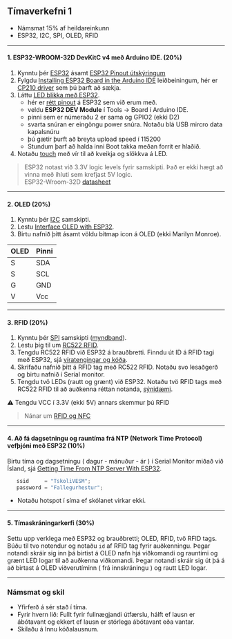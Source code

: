 
## Tímaverkefni 1 

- Námsmat 15% af heildareinkunn
- ESP32, I2C, SPI, OLED, RFID 

---

#### 1. ESP32-WROOM-32D DevKitC v4 með Arduino IDE. (20%)  
1. Kynntu þér [ESP32](https://lastminuteengineers.com/getting-started-with-esp32/) ásamt [ESP32 Pinout útskýringum](https://lastminuteengineers.com/esp32-pinout-reference/)
1. Fylgdu [Installing ESP32 Board in the Arduino IDE](https://lastminuteengineers.com/esp32-arduino-ide-tutorial/) leiðbeiningum, hér er [CP210 driver](https://www.silabs.com/developers/usb-to-uart-bridge-vcp-drivers) sem þú þarft að sækja.
1. Láttu [LED blikka með ESP32](https://docs.espressif.com/projects/arduino-esp32/en/latest/tutorials/blink.html).
   - hér er [rétt pinout](https://docs.espressif.com/projects/esp-idf/en/latest/esp32/_images/esp32-devkitC-v4-pinout.png) á ESP32 sem við erum með.
   - veldu **ESP32 DEV Module** í Tools -> Board í Arduino IDE. 
   - pinni sem er númeraðu 2 er sama og GPIO2 (ekki D2)
   - svarta snúran er eingöngu power snúra. Notaðu blá USB mircro data kapalsnúru 
   - þú gætir þurft að breyta upload speed í 115200
   - Stundum þarf að halda inni Boot takka meðan forrit er hlaðið.
1. Notaðu [touch](https://lastminuteengineers.com/esp32-basics-capacitive-touch-pins/) með vír til að kveikja og slökkva á LED.

> ESP32 notast við 3.3V logic levels fyrir samskipti. Það er ekki hægt að vinna með íhluti sem krefjast 5V logic. <br>
ESP32-Wroom-32D [datasheet](https://www.espressif.com/sites/default/files/documentation/esp32-wroom-32d_esp32-wroom-32u_datasheet_en.pdf) <br> 

<!-- 
[Mac Guide](https://www.hackster.io/shahizat005/getting-started-with-esp32-on-a-mac-4b3997#toc-installing-esp32-add-on-in-arduino-ide-4)

[ESP32-DevKitC V4 Getting Started Guide](https://docs.espressif.com/projects/esp-idf/en/latest/esp32/hw-reference/esp32/get-started-devkitc.html#esp32-devkitc-v4-getting-started-guide)

[Installing using Arduino IDE](https://docs.espressif.com/projects/arduino-esp32/en/latest/installing.html#installing-using-arduino-ide) 
-->

---

#### 2. OLED (20%)

1. Kynntu þér [I2C](https://www.circuitbasics.com/basics-of-the-i2c-communication-protocol/) samskipti. 
1. Lestu [Interface OLED with ESP32](https://lastminuteengineers.com/oled-display-esp32-tutorial/).
1. Birtu nafnið þitt ásamt völdu bitmap icon á OLED (ekki Marilyn Monroe).

OLED | Pinni
--- | ---
S | SDA
S | SCL
G | GND 
V | Vcc 

<!-- [Adafruit_SSD1306](https://github.com/adafruit/Adafruit_SSD1306) -->

---

#### 3. RFID (20%)

1. Kynntu þér [SPI](https://www.circuitbasics.com/basics-of-the-spi-communication-protocol) samskipti ([myndband](https://www.youtube.com/watch?v=ldRkXTBw9_o)). 
1. Lestu þig til um [RC522 RFID](https://lastminuteengineers.com/how-rfid-works-rc522-arduino-tutorial/). 
2. Tengdu RC522 RFID við ESP32 á brauðbretti. Finndu út ID á RFID tagi með ESP32, sjá [víratengingar og kóða](https://esp32io.com/tutorials/esp32-rfid-nfc). 
3. Skrifaðu nafnið þitt á RFID tag með RC522 RFID. Notaðu svo lesaðgerð og birtu nafnið í Serial monitor.
4. Tengdu tvö LEDs (rautt og grænt) við ESP32. Notaðu tvö RFID tags með RC522 RFID til að auðkenna réttan notanda, [sýnidæmi](https://tutorial45.com/arduino-rfid-project-beginners/).

:warning:  Tengdu VCC í 3.3V (ekki 5V) annars skemmur þú RFID

> Nánar um [RFID og NFC](https://github.com/VESM3/IOT/wiki/RFID-og-NFC) <br>

---

#### 4. Að fá dagsetningu og rauntíma frá NTP (Network Time Protocol) vefþjóni með ESP32 (10%)

Birtu tíma og dagsetningu ( dagur - mánuður - ár ) í Serial Monitor miðað við Ísland, sjá [Getting Time From NTP Server With ESP32](https://lastminuteengineers.com/esp32-ntp-server-date-time-tutorial/).

```C++
   ssid     = "TskoliVESM";           
   password = "Fallegurhestur";
```
- Notaðu hotspot í síma ef skólanet virkar ekki.

---

#### 5. Tímaskráningarkerfi  (30%)
Settu upp verklega með ESP32 og brauðbretti; OLED, RFID, tvö RFID tags. <br>
Búðu til tvo notendur og notaðu `id` af RFID tag fyrir auðkenningu. Þegar notandi skráir sig inn þá birtist á OLED nafn hjá viðkomandi og rauntími og grænt LED logar til að auðkenna viðkomandi. Þegar notandi skráir sig út þá á að birtast á OLED viðverutíminn ( frá innskráningu ) og rautt LED logar.  

<!--
Demo:
- [Toggle LED with NFC Tag and PIN](https://www.hackster.io/wesee/toggle-led-with-nfc-tag-and-pin-57f894)
- [Build your own Raspberry Pi RFID Attendance System](https://pimylifeup.com/raspberry-pi-rfid-attendance-system/)
- [Attendance System Using Raspberry Pi and NFC Tag Reader](https://www.instructables.com/id/Attendance-system-using-Raspberry-Pi-and-NFC-Tag-r/).
-->

---


### Námsmat og skil

- Yfirferð á sér stað í tíma. 
- Fyrir hvern lið: Fullt fyrir fullnægjandi útfærslu, hálft ef lausn er ábótavant og ekkert ef lausn er stórlega ábótavant eða vantar.
- Skilaðu á Innu kóðalausnum.

